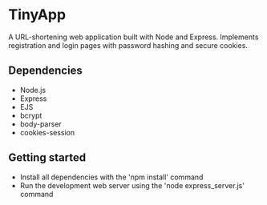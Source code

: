# TinyApp

A URL-shortening web application built with Node and Express. Implements registration and login pages with password hashing and secure cookies.

## Dependencies
- Node.js
- Express
- EJS
- bcrypt
- body-parser
- cookies-session

## Getting started
- Install all dependencies with the 'npm install' command
- Run the development web server using the 'node express_server.js' command
